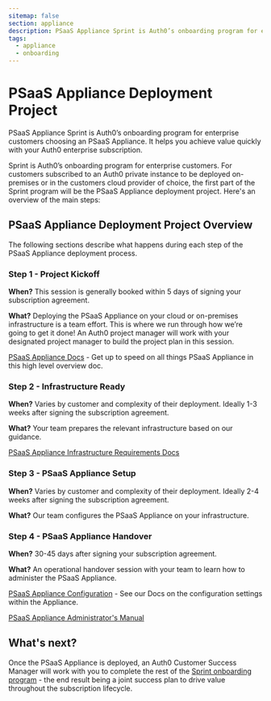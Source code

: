 ```yaml
---
sitemap: false
section: appliance
description: PSaaS Appliance Sprint is Auth0’s onboarding program for enterprise customers choosing an PSaaS Appliance. It helps you achieve value quickly with your Auth0 enterprise subscription.
tags:
  - appliance
  - onboarding
---
```


# PSaaS Appliance Deployment Project

PSaaS Appliance Sprint is Auth0’s onboarding program for enterprise customers choosing an PSaaS Appliance. It helps you achieve value quickly with your Auth0 enterprise subscription.

Sprint is Auth0’s onboarding program for enterprise customers.  For customers subscribed to an Auth0 private instance to be deployed on-premises or in the customers cloud provider of choice, the first part of the Sprint program will be the PSaaS Appliance deployment project.  Here's an overview of the main steps:

## PSaaS Appliance Deployment Project Overview

The following sections describe what happens during each step of the PSaaS Appliance deployment process.

### Step 1 - Project Kickoff

**When?**  This session is generally booked within 5 days of signing your subscription agreement.

**What?** Deploying the PSaaS Appliance on your cloud or on-premises infrastructure is a team effort.  This is where we run through how we’re going to get it done!  An Auth0 project manager will work with your designated project manager to build the project plan in this session.

[PSaaS Appliance Docs](/appliance) - Get up to speed on all things PSaaS Appliance in this high level overview doc.

### Step 2 - Infrastructure Ready

**When?**  Varies by customer and complexity of their deployment.  Ideally 1-3 weeks after signing the subscription agreement.

**What?** Your team prepares the relevant infrastructure based on our guidance.

[PSaaS Appliance Infrastructure Requirements Docs](/appliance/infrastructure)

### Step 3 - PSaaS Appliance Setup

**When?**  Varies by customer and complexity of their deployment.  Ideally 2-4 weeks after signing the subscription agreement.

**What?** Our team configures the PSaaS Appliance on your infrastructure.

### Step 4 - PSaaS Appliance Handover

**When?** 30-45 days after signing your subscription agreement.

**What?** An operational handover session with your team to learn how to administer the PSaaS Appliance.

[PSaaS Appliance Configuration](/appliance/dashboard) - See our Docs on the configuration settings within the Appliance.

[PSaaS Appliance Administrator's Manual](/appliance/admin)

## What's next?

Once the PSaaS Appliance is deployed, an Auth0 Customer Success Manager will work with you to complete the rest of the [Sprint onboarding program](https://auth0.com/docs/onboarding/sprint) - the end result being a joint success plan to drive value throughout the subscription lifecycle.
